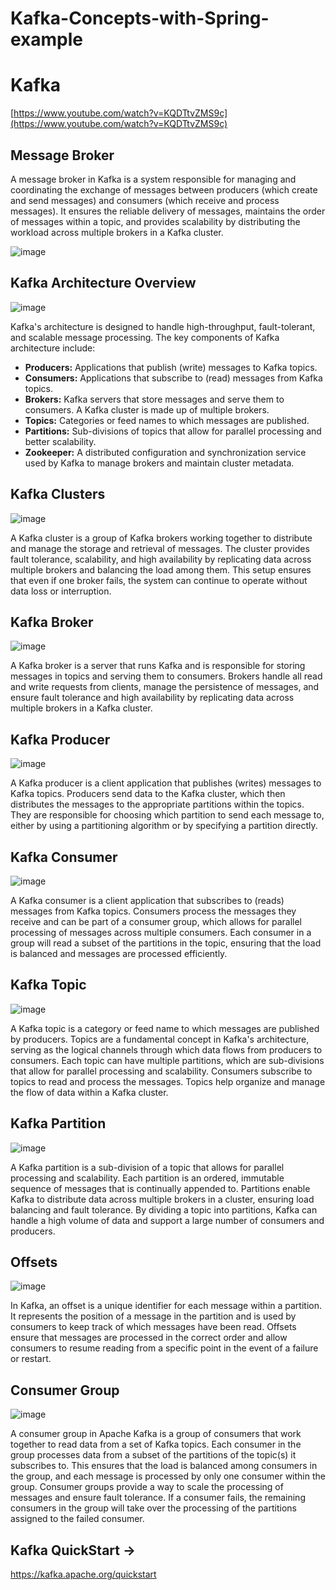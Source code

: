 # Kafka-Concepts-with-Spring-example

# Kafka

[https://www.youtube.com/watch?v=KQDTtvZMS9c](https://www.youtube.com/watch?v=KQDTtvZMS9c)

## Message Broker

A message broker in Kafka is a system responsible for managing and coordinating the exchange of messages between producers (which create and send messages) and consumers (which receive and process messages). It ensures the reliable delivery of messages, maintains the order of messages within a topic, and provides scalability by distributing the workload across multiple brokers in a Kafka cluster.

![image](https://github.com/user-attachments/assets/a2b92982-dfd9-4099-974f-f9a174586f2d)


## Kafka Architecture Overview

![image](https://github.com/user-attachments/assets/5fbb8663-3b56-4b34-8ece-20563bd1e52a)


Kafka's architecture is designed to handle high-throughput, fault-tolerant, and scalable message processing. The key components of Kafka architecture include:

- **Producers:** Applications that publish (write) messages to Kafka topics.
- **Consumers:** Applications that subscribe to (read) messages from Kafka topics.
- **Brokers:** Kafka servers that store messages and serve them to consumers. A Kafka cluster is made up of multiple brokers.
- **Topics:** Categories or feed names to which messages are published.
- **Partitions:** Sub-divisions of topics that allow for parallel processing and better scalability.
- **Zookeeper:** A distributed configuration and synchronization service used by Kafka to manage brokers and maintain cluster metadata.

## Kafka Clusters

![image](https://github.com/user-attachments/assets/53d6efa6-eadf-4ede-a450-b2802778b664)


A Kafka cluster is a group of Kafka brokers working together to distribute and manage the storage and retrieval of messages. The cluster provides fault tolerance, scalability, and high availability by replicating data across multiple brokers and balancing the load among them. This setup ensures that even if one broker fails, the system can continue to operate without data loss or interruption.

## Kafka Broker

![image](https://github.com/user-attachments/assets/0feda091-05ee-47b0-84e7-f1316dbaea4f)


A Kafka broker is a server that runs Kafka and is responsible for storing messages in topics and serving them to consumers. Brokers handle all read and write requests from clients, manage the persistence of messages, and ensure fault tolerance and high availability by replicating data across multiple brokers in a Kafka cluster.

## Kafka Producer

![image](https://github.com/user-attachments/assets/1549f953-17df-4b6a-bf9d-de817fc8f902)


A Kafka producer is a client application that publishes (writes) messages to Kafka topics. Producers send data to the Kafka cluster, which then distributes the messages to the appropriate partitions within the topics. They are responsible for choosing which partition to send each message to, either by using a partitioning algorithm or by specifying a partition directly.

## Kafka Consumer

![image](https://github.com/user-attachments/assets/c0e44086-e02b-4cf5-ad3b-6300802f4d25)


A Kafka consumer is a client application that subscribes to (reads) messages from Kafka topics. Consumers process the messages they receive and can be part of a consumer group, which allows for parallel processing of messages across multiple consumers. Each consumer in a group will read a subset of the partitions in the topic, ensuring that the load is balanced and messages are processed efficiently.

## Kafka Topic

![image](https://github.com/user-attachments/assets/60d50c4f-97c0-486d-982d-203ce9ae295e)


A Kafka topic is a category or feed name to which messages are published by producers. Topics are a fundamental concept in Kafka's architecture, serving as the logical channels through which data flows from producers to consumers. Each topic can have multiple partitions, which are sub-divisions that allow for parallel processing and scalability. Consumers subscribe to topics to read and process the messages. Topics help organize and manage the flow of data within a Kafka cluster.

## Kafka Partition

![image](https://github.com/user-attachments/assets/03b5037e-a3d8-4615-a224-67fbfe5b916e)


A Kafka partition is a sub-division of a topic that allows for parallel processing and scalability. Each partition is an ordered, immutable sequence of messages that is continually appended to. Partitions enable Kafka to distribute data across multiple brokers in a cluster, ensuring load balancing and fault tolerance. By dividing a topic into partitions, Kafka can handle a high volume of data and support a large number of consumers and producers.

## Offsets

![image](https://github.com/user-attachments/assets/ff238816-1d77-4779-a67f-7c4286a0cc5b)

In Kafka, an offset is a unique identifier for each message within a partition. It represents the position of a message in the partition and is used by consumers to keep track of which messages have been read. Offsets ensure that messages are processed in the correct order and allow consumers to resume reading from a specific point in the event of a failure or restart.

## Consumer Group

![image](https://github.com/user-attachments/assets/b35df1d3-fbbd-486f-afbc-13350994e2d4)


A consumer group in Apache Kafka is a group of consumers that work together to read data from a set of Kafka topics. Each consumer in the group processes data from a subset of the partitions of the topic(s) it subscribes to. This ensures that the load is balanced among consumers in the group, and each message is processed by only one consumer within the group. Consumer groups provide a way to scale the processing of messages and ensure fault tolerance. If a consumer fails, the remaining consumers in the group will take over the processing of the partitions assigned to the failed consumer.

## Kafka QuickStart →

https://kafka.apache.org/quickstart
